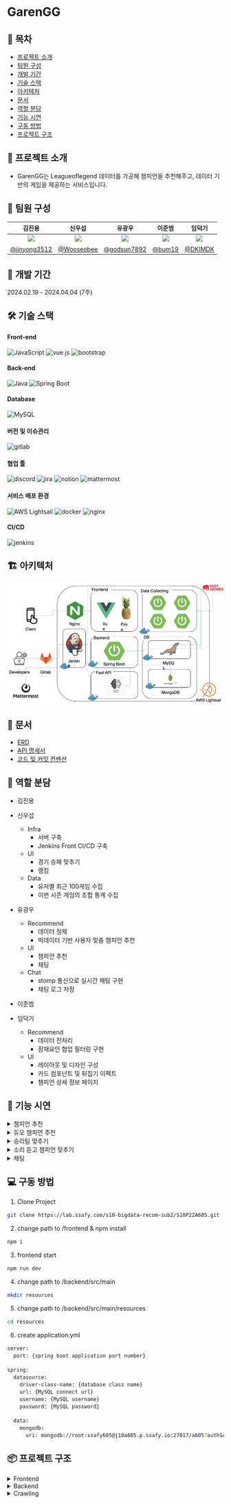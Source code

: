 # GarenGG

[//]: # "<div align=center>"
[//]: # '<img src="images/MainPage.png" height=600>'
[//]: # "</div>"

## :book: 목차

- [프로젝트 소개](#walking-프로젝트-소개)
- [팀원 구성](#construction_worker-팀원-구성)
- [개발 기간](#calendar-개발-기간)
- [기술 스택](#hammer_and_wrench-기술-스택)
- [아키텍처](#building_construction-아키텍처)
- [문서](#memo-문서)
- [역할 분담](#pushpin-역할-분담)
- [기능 시연](#movie_camera-기능-시연)
- [구동 방법](#computer-구동-방법)
- [프로젝트 구조](#package-프로젝트-구조)

## :walking: 프로젝트 소개

- GarenGG는 Leagueoflegend 데이터를 가공해 챔피언을 추천해주고, 데이터 기반의 게임을 제공하는 서비스입니다.

## :construction_worker: 팀원 구성

|                                   김진용                                   |                                   신우섭                                   |                                   유광우                                    |                                   이준범                                   |                                   임덕기                                    |
| :------------------------------------------------------------------------: | :------------------------------------------------------------------------: | :-------------------------------------------------------------------------: | :------------------------------------------------------------------------: | :-------------------------------------------------------------------------: |
| <img src="https://avatars.githubusercontent.com/u/88269663?v=4" width=150> | <img src="https://avatars.githubusercontent.com/u/87111673?v=4" width=150> | <img src="https://avatars.githubusercontent.com/u/129749206?v=4" width=150> | <img src="https://avatars.githubusercontent.com/u/77481223?v=4" width=150> | <img src="https://avatars.githubusercontent.com/u/130431922?v=4" width=150> |
|               [@jinyong3512](https://github.com/jinyong3512)               |                 [@Wooseobee](https://github.com/Wooseobee)                 |                [@godsun7892](https://github.com/godsun7892)                 |                     [@bum19](https://github.com/bum19)                     |                    [@DKIMDK](https://github.com/DKIMDK)                     |

## :calendar: 개발 기간

2024.02.19 - 2024.04.04 (7주)

## :hammer_and_wrench: 기술 스택

#### Front-end

<img alt="JavaScript" src="https://img.shields.io/badge/JavaScript-F7DF1E?style=for-the-badge&logo=JavaScript&logoColor=white"> <img alt="vue.js" src="https://img.shields.io/badge/vue.js-4FC08D?style=for-the-badge&logo=vue.js&logoColor=white"> <img alt="bootstrap" src="https://img.shields.io/badge/bootstrap-7952B3?style=for-the-badge&logo=bootstrap&logoColor=white">

#### Back-end

<img alt="Java" src ="https://img.shields.io/badge/Java-007396.svg?&style=for-the-badge&logo=Java&logoColor=white"/> <img alt="Spring Boot" src ="https://img.shields.io/badge/Spring Boot-6DB33F.svg?&style=for-the-badge&logo=Spring Boot&logoColor=white"/>

#### Database

<img alt="MySQL" src ="https://img.shields.io/badge/mysql-4479A1.svg?&style=for-the-badge&logo=mysql&logoColor=white"/>

#### 버전 및 이슈관리

<img alt="gitlab" src ="https://img.shields.io/badge/gitlab-FC6D26.svg?&style=for-the-badge&logo=gitlab&logoColor=white"/>

#### 협업 툴

<img alt="discord" src ="https://img.shields.io/badge/discord-5865F2.svg?&style=for-the-badge&logo=discord&logoColor=white"/> <img alt="jira" src ="https://img.shields.io/badge/jira-0052CC.svg?&style=for-the-badge&logo=jira&logoColor=white"/> <img alt="notion" src ="https://img.shields.io/badge/notion-000000.svg?&style=for-the-badge&logo=notion&logoColor=white"/> <img alt="mattermost" src ="https://img.shields.io/badge/mattermost-0058CC.svg?&style=for-the-badge&logo=mattermost&logoColor=white"/>

#### 서비스 배포 환경

<img alt="AWS Lightsail" src ="https://img.shields.io/badge/AWS Lightsail-FF9900.svg?&style=for-the-badge&logo=amazonaws&logoColor=white"/> <img alt="docker" src ="https://img.shields.io/badge/docker-2496ED.svg?&style=for-the-badge&logo=docker&logoColor=white"/> <img alt="nginx" src ="https://img.shields.io/badge/nginx-009639.svg?&style=for-the-badge&logo=nginx&logoColor=white"/>

#### CI/CD

<img alt="jenkins" src ="https://img.shields.io/badge/jenkins-D24939.svg?&style=for-the-badge&logo=jenkins&logoColor=white"/>

## :building_construction: 아키텍처

<img src="images/architecture.jpeg">

## :memo: 문서

- [ERD](https://www.erdcloud.com/d/jLadrX3ydo7e4itgG)
- [API 명세서](https://wooseobee.notion.site/API-e888e85f74bf4b99b1ad45d5ce3247ff)
- [코드 및 커밋 컨벤션](https://wooseobee.notion.site/eef83eaf766c488aa092abe76ea8fe81?pvs=74)

## :pushpin: 역할 분담

- 김진용

- 신우섭
  - Infra
    - 서버 구축
    - Jenkins Front CI/CD 구축
  - UI
    - 경기 승패 맞추기
    - 랭킹
  - Data
    - 유저별 최근 100게임 수집
    - 이번 시즌 게임의 조합 통계 수집
- 유광우
  - Recommend
    - 데이터 정제
    - 빅데이터 기반 사용자 맞춤 챔피언 추천
  - UI
    - 챔피언 추천
    - 채팅
  - Chat
    - stomp 통신으로 실시간 채팅 구현
    - 채팅 로그 저장
- 이준범
- 임덕기
  - Recommend
    - 데이터 전처리
    - 잠재요인 협업 필터링 구현
  - UI
    - 레이아웃 및 디자인 구성
    - 카드 컴포넌트 및 뒤집기 이펙트
    - 챔피언 상세 정보 페이지

## :movie_camera: 기능 시연

<details>
<summary>챔피언 추천</summary>
<img src="images/champion_recommend.gif" width="711" height="400">
</details>

<details>
<summary>듀오 챔피언 추천</summary>
<img src="images/duo_champion_recommend.gif" width="711" height="400">
</details>

<details>
<summary>승리팀 맞추기</summary>
<img src="images/game1.gif" width="711" height="400">
</details>

<details>
<summary>소리 듣고 챔피언 맞추기</summary>
<img src="images/game2.gif" width="711" height="400">
</details>

<details>
<summary>채팅</summary>
<img src="images/chatting.gif" width="711" height="400">
</details>

## :computer: 구동 방법

1. Clone Project

```bash
git clone https://lab.ssafy.com/s10-bigdata-recom-sub2/S10P22A605.git
```

2. change path to /frontend & npm install

```bash
npm i
```

3. frontend start

```bash
npm run dev
```

4. change path to /backend/src/main

```bash
mkdir resources
```

5. change path to /backend/src/main/resources

```bash
cd resources
```

6. create application.yml

```bash
server:
  port: {spring boot application port number}

spring:
  datasource:
    driver-class-name: {database class name}
    url: {MySQL connect url}
    username: {MySQL username}
    password: {MySQL password}

  data:
    mongodb:
      uri: mongodb://root:ssafy605@j10a605.p.ssafy.io:27017/a605?authSource=admin&maxPoolSize=1000
```

## :package: 프로젝트 구조

<details>
<summary>Frontend</summary>

```
│  .gitignore
│  index.html
│  jsconfig.json
│  package-lock.json
│  package.json
│  README.md
│  vite.config.js
│
├─dist
│  │  favicon.ico
│  │  index.html
│  │
│  └─assets
│          garen-background-b-6up9Rx.gif
│          garen-CYJABbWg.avif
│          index-DlLCHQLJ.js
│          index-LgcA8gP7.css
│          logo2-B59Rspx5.png
│          riotlogo-BQ8qyXlm.png
│
├─node_modules
│  │  .package-lock.json
│
├─public
│      favicon.ico
│
└─src
    │  App.vue
    │  main.js
    │
    ├─api
    │      champion.js
    │      duoRecommend.js
    │      predictRandomMatch.js
    │      randomMatch.js
    │
    ├─assets
    │  │
    │  ├─emblem
    │  │
    │  ├─garenimage
    │  │
    │  ├─pick-voice
    │  │
    │  └─sounds
    │
    ├─components
    │  ├─champ
    │  │      ChampDetail.vue
    │  │      MyChamp.vue
    │  │
    │  ├─chat
    │  │      Chat.vue
    │  │
    │  ├─common
    │  │      Card.vue
    │  │      Carousel.vue
    │  │      GameCardView.vue
    │  │      Header.vue
    │  │      Help.vue
    │  │      RankView.vue
    │  │      SkillModal.vue
    │  │      Youtube.vue
    │  │
    │  ├─duoRecommendation
    │  │      DuoRecommendationResult.vue
    │  │      DuoRecommendationSearch.vue
    │  │
    │  └─team_comp
    │          Team_Comp.vue
    │
    ├─fonts
    │
    ├─router
    │      index.js
    │
    ├─stores
    │      backGroundStore.js
    │      championStore.js
    │
    ├─utils
    │      http-commons.js
    │
    └─views
            ChampDetailView.vue
            ChampRecView.vue
            DetailView.vue
            DuoRecommendationView.vue
            HomeView.vue
            PlayerCard.vue
            PlaygroundView.vue
            PredictChampionView.vue
            PredictMatchView.vue
            TeamList.vue
```

</details>
<details>
<summary>Backend</summary>

```
├─java
│  └─gg
│      └─garen
│          └─back
│              │  BackApplication.java
│              │
│              ├─champion
│              │  ├─controller
│              │  │      ChampionController.java
│              │  │
│              │  ├─dto
│              │  │      ChampionDto.java
│              │  │
│              │  ├─entity
│              │  │      Champion.java
│              │  │      Image.java
│              │  │      Info.java
│              │  │      Stats.java
│              │  │
│              │  ├─repository
│              │  │      ChampionRepository.java
│              │  │
│              │  └─service
│              │          ChampionUtils.java
│              │
│              ├─championPrediction
│              │  ├─controller
│              │  │      ChampionPredictionController.java
│              │  │
│              │  ├─dto
│              │  │      ResponseGetChampionPredictionStartDto.java
│              │  │
│              │  └─service
│              │          ChampionPredictionService.java
│              │
│              ├─championRecommendation
│              │  ├─controller
│              │  │      ChampionRecommendationController.java
│              │  │
│              │  ├─dto
│              │  │  ├─request
│              │  │  │      RequestPredictNotDto.java
│              │  │  │
│              │  │  └─response
│              │  │          ResponseGetChampionRecommendationDto.java
│              │  │
│              │  └─service
│              │          AsyncService.java
│              │          ChampionRecommendationService.java
│              │          ChampionRecommendationServiceImpl.java
│              │
│              ├─chatting
│              │  ├─config
│              │  │      WebSocketConfig.java
│              │  │
│              │  ├─controller
│              │  │      ChatController.java
│              │  │
│              │  ├─dto
│              │  │      ChatDto.java
│              │  │
│              │  ├─entity
│              │  │      Chat.java
│              │  │
│              │  ├─repository
│              │  │      ChatRepository.java
│              │  │
│              │  └─service
│              │          ChatService.java
│              │
│              ├─common
│              │  ├─audit
│              │  │      Auditable.java
│              │  │
│              │  ├─controller
│              │  │      GameController.java
│              │  │
│              │  ├─domain
│              │  │  ├─mongo
│              │  │  │      Info.java
│              │  │  │      MatchInfo.java
│              │  │  │      Metadata.java
│              │  │  │      Participant.java
│              │  │  │
│              │  │  └─mysql
│              │  │          ApiKey.java
│              │  │          Game.java
│              │  │          PlayerInfoTest.java
│              │  │          Ranking.java
│              │  │
│              │  ├─dto
│              │  │      RankResponseDto.java
│              │  │      SaveGameRequestDto.java
│              │  │      UserScoreRequestDto.java
│              │  │
│              │  ├─repository
│              │  │      ApiKeyRepository.java
│              │  │      GameRepository.java
│              │  │      PlayerInfoTestRepository.java
│              │  │      RankingRepository.java
│              │  │      UserMatchRepository.java
│              │  │
│              │  └─service
│              │          ApiKeyUtils.java
│              │          GameService.java
│              │
│              ├─duoRecommendation
│              │  ├─controller
│              │  │      DuoRecommendationController.java
│              │  │
│              │  ├─dto
│              │  │      DuoRecommendationDto.java
│              │  │
│              │  ├─entity
│              │  │      DuoRecord.java
│              │  │
│              │  ├─repository
│              │  │      DuoRecommendationRepository.java
│              │  │
│              │  └─service
│              │          DuoRecommendationService.java
│              │          DuoRecommendationServiceImpl.java
│              │          DuoRecommendationServiceTestImpl.java
│              │
│              ├─global
│              │      SpringAsyncConfig.java
│              │      WebConfig.java
│              │
│              └─matchPrediction
│                  ├─controller
│                  │      MatchPredictionController.java
│                  │
│                  ├─dto
│                  │      ParticipantDto.java
│                  │      RandomMatchResponseDto.java
│                  │
│                  └─service
│                          DetectDuplicateMatchService.java
│                          MatchPredictionService.java
│
└─resources
        application.yml
```

</details>

<details>
<summary>Crawling</summary>

```
├─apiKeyCrawling
│  │  .gitignore
│  │  build.gradle
│  │  gradlew
│  │  gradlew.bat
│  │  settings.gradle
│  │
│  ├─gradle
│  │  └─wrapper
│  │          gradle-wrapper.jar
│  │          gradle-wrapper.properties
│  │
│  └─src
│      ├─main
│      │  └─java
│      │      └─org
│      │          └─example
│      │              └─apikeycrawling
│      │                  │  ApiKeyCrawlingApplication.java
│      │                  │
│      │                  ├─component
│      │                  │      ApiKeyCrawlingComponent.java
│      │                  │      PlayerInfoTestAsyncService.java
│      │                  │      PlayerInfoTestCrawlingComponent.java
│      │                  │      PlayerMostCrawlingAsyncService.java
│      │                  │      PlayerMostCrawlingComponent.java
│      │                  │
│      │                  ├─dto
│      │                  │      AccountDto.java
│      │                  │      LeagueEntryDto.java
│      │                  │      LeagueListDto.java
│      │                  │      MatchDto.java
│      │                  │      SummonerDto.java
│      │                  │
│      │                  ├─entity
│      │                  │  ├─mongo
│      │                  │  │      PlayerMatch.java
│      │                  │  │      PlayerMost.java
│      │                  │  │
│      │                  │  └─mysql
│      │                  │          ApiKey.java
│      │                  │          PlayerInfoTest.java
│      │                  │
│      │                  ├─global
│      │                  │      GlobalConstants.java
│      │                  │      MyStartupTask.java
│      │                  │      SpringAsyncConfig.java
│      │                  │
│      │                  └─repository
│      │                          ApiKeyRepository.java
│      │                          PlayerInfoTestCustomRepository.java
│      │                          PlayerInfoTestCustomRepositoryImpl.java
│      │                          PlayerInfoTestRepository.java
│      │                          PlayerMatchRepository.java
│      │                          PlayerMostRepository.java
│      │
│      └─test
│          └─java
│              └─org
│                  └─example
│                      └─apikeycrawling
│                              ApiKeyCrawlingApplicationTests.java
│
├─getMatches
│  │  .gitignore
│  │  build.gradle
│  │  gradlew
│  │  gradlew.bat
│  │  settings.gradle
│  │
│  ├─.gradle
│  │  │  file-system.probe
│  │  │
│  │  ├─8.5
│  │  │  │  gc.properties
│  │  │  │
│  │  │  ├─checksums
│  │  │  │      checksums.lock
│  │  │  │      md5-checksums.bin
│  │  │  │      sha1-checksums.bin
│  │  │  │
│  │  │  ├─dependencies-accessors
│  │  │  │      dependencies-accessors.lock
│  │  │  │      gc.properties
│  │  │  │
│  │  │  ├─executionHistory
│  │  │  │      executionHistory.bin
│  │  │  │      executionHistory.lock
│  │  │  │
│  │  │  ├─fileChanges
│  │  │  │      last-build.bin
│  │  │  │
│  │  │  ├─fileHashes
│  │  │  │      fileHashes.bin
│  │  │  │      fileHashes.lock
│  │  │  │      resourceHashesCache.bin
│  │  │  │
│  │  │  └─vcsMetadata
│  │  ├─buildOutputCleanup
│  │  │      buildOutputCleanup.lock
│  │  │      cache.properties
│  │  │      outputFiles.bin
│  │  │
│  │  └─vcs-1
│  │          gc.properties
│  │
│  ├─.idea
│  │  │  .gitignore
│  │  │  compiler.xml
│  │  │  gradle.xml
│  │  │  jarRepositories.xml
│  │  │  misc.xml
│  │  │  modules.xml
│  │  │  vcs.xml
│  │  │  workspace.xml
│  │  │
│  │  └─modules
│  │          getMatches.main.iml
│  │
│  ├─build
│  │  ├─classes
│  │  │  └─java
│  │  │      └─main
│  │  │          └─org
│  │  │              └─example
│  │  │                  └─getmatches
│  │  │                      │  GetMatchesApplication.class
│  │  │                      │
│  │  │                      ├─audit
│  │  │                      │      Auditable.class
│  │  │                      │
│  │  │                      ├─config
│  │  │                      │      AsyncConfig.class
│  │  │                      │
│  │  │                      ├─controller
│  │  │                      │      GetMatchController.class
│  │  │                      │
│  │  │                      ├─domain
│  │  │                      │  │  Choice.class
│  │  │                      │  │
│  │  │                      │  ├─mongo
│  │  │                      │  │      Info.class
│  │  │                      │  │      MatchInfo.class
│  │  │                      │  │      Metadata.class
│  │  │                      │  │      Participant.class
│  │  │                      │  │
│  │  │                      │  └─mysql
│  │  │                      │          Champion$ChampionBuilder.class
│  │  │                      │          Champion.class
│  │  │                      │          DuoRecord.class
│  │  │                      │          DuoRecordMatch.class
│  │  │                      │          DuoRecordMatchKey.class
│  │  │                      │          Image$ImageBuilder.class
│  │  │                      │          Image.class
│  │  │                      │          Info$InfoBuilder.class
│  │  │                      │          Info.class
│  │  │                      │          Stats$StatsBuilder.class
│  │  │                      │          Stats.class
│  │  │                      │
│  │  │                      ├─repository
│  │  │                      │      ChampionRepository.class
│  │  │                      │      DuoRecordMatchRepository.class
│  │  │                      │      DuoRecordRepository.class
│  │  │                      │      UserMatchRepository.class
│  │  │                      │
│  │  │                      └─service
│  │  │                              AsyncService.class
│  │  │                              CombinationService.class
│  │  │                              GetMatchService$Choice.class
│  │  │                              GetMatchService.class
│  │  │                              RenewChampionService.class
│  │  │
│  │  ├─generated
│  │  │  └─sources
│  │  │      ├─annotationProcessor
│  │  │      │  └─java
│  │  │      │      └─main
│  │  │      └─headers
│  │  │          └─java
│  │  │              └─main
│  │  ├─resources
│  │  │  └─main
│  │  │          application.yml
│  │  │
│  │  └─tmp
│  │      └─compileJava
│  │          │  previous-compilation-data.bin
│  │          │
│  │          └─compileTransaction
│  │              ├─backup-dir
│  │              └─stash-dir
│  │                      GetMatchController.class.uniqueId3
│  │                      GetMatchService$Choice.class.uniqueId1
│  │                      GetMatchService.class.uniqueId0
│  │                      MatchInfo.class.uniqueId4
│  │                      UserMatchRepository.class.uniqueId2
│  │
│  ├─gradle
│  │  └─wrapper
│  │          gradle-wrapper.jar
│  │          gradle-wrapper.properties
│  │
│  └─src
│      ├─main
│      │  ├─java
│      │  │  └─org
│      │  │      └─example
│      │  │          └─getmatches
│      │  │              │  GetMatchesApplication.java
│      │  │              │
│      │  │              ├─audit
│      │  │              │      Auditable.java
│      │  │              │
│      │  │              ├─config
│      │  │              │      AsyncConfig.java
│      │  │              │
│      │  │              ├─controller
│      │  │              │      GetMatchController.java
│      │  │              │
│      │  │              ├─domain
│      │  │              │  │  Choice.java
│      │  │              │  │
│      │  │              │  ├─mongo
│      │  │              │  │      Info.java
│      │  │              │  │      MatchInfo.java
│      │  │              │  │      Metadata.java
│      │  │              │  │      Participant.java
│      │  │              │  │
│      │  │              │  └─mysql
│      │  │              │          Champion.java
│      │  │              │          DuoRecord.java
│      │  │              │          DuoRecordMatch.java
│      │  │              │          DuoRecordMatchKey.java
│      │  │              │          Image.java
│      │  │              │          Info.java
│      │  │              │          Stats.java
│      │  │              │
│      │  │              ├─repository
│      │  │              │      ChampionRepository.java
│      │  │              │      DuoRecordMatchRepository.java
│      │  │              │      DuoRecordRepository.java
│      │  │              │      UserMatchRepository.java
│      │  │              │
│      │  │              └─service
│      │  │                      AsyncService.java
│      │  │                      CombinationService.java
│      │  │                      GetMatchService.java
│      │  │                      RenewChampionService.java
│      │  │
│      │  └─resources
│      │          application.yml
│      │
│      └─test
│          └─java
│              └─org
│                  └─example
│                      └─getmatches
│                              GetMatchesApplicationTests.java
│
├─getUserMatches
│  │  .gitignore
│  │  build.gradle
│  │  gradlew
│  │  gradlew.bat
│  │  settings.gradle
│  │
│  ├─.gradle
│  │  │  file-system.probe
│  │  │
│  │  ├─8.5
│  │  │  │  gc.properties
│  │  │  │
│  │  │  ├─checksums
│  │  │  │      checksums.lock
│  │  │  │      md5-checksums.bin
│  │  │  │      sha1-checksums.bin
│  │  │  │
│  │  │  ├─dependencies-accessors
│  │  │  │      dependencies-accessors.lock
│  │  │  │      gc.properties
│  │  │  │
│  │  │  ├─executionHistory
│  │  │  │      executionHistory.bin
│  │  │  │      executionHistory.lock
│  │  │  │
│  │  │  ├─fileChanges
│  │  │  │      last-build.bin
│  │  │  │
│  │  │  ├─fileHashes
│  │  │  │      fileHashes.bin
│  │  │  │      fileHashes.lock
│  │  │  │      resourceHashesCache.bin
│  │  │  │
│  │  │  └─vcsMetadata
│  │  ├─buildOutputCleanup
│  │  │      buildOutputCleanup.lock
│  │  │      cache.properties
│  │  │      outputFiles.bin
│  │  │
│  │  └─vcs-1
│  │          gc.properties
│  │
│  ├─.idea
│  │  │  .gitignore
│  │  │  compiler.xml
│  │  │  gradle.xml
│  │  │  jarRepositories.xml
│  │  │  misc.xml
│  │  │  modules.xml
│  │  │  vcs.xml
│  │  │  workspace.xml
│  │  │
│  │  └─modules
│  │          getUserMatches.main.iml
│  │
│  ├─build
│  │  ├─classes
│  │  │  └─java
│  │  │      └─main
│  │  │          └─org
│  │  │              └─example
│  │  │                  └─getusermatches
│  │  │                      │  GetUserMatchesApplication.class
│  │  │                      │
│  │  │                      ├─config
│  │  │                      │      AppConfig.class
│  │  │                      │      AsyncConfig.class
│  │  │                      │
│  │  │                      ├─controller
│  │  │                      │      UserMatchController.class
│  │  │                      │
│  │  │                      ├─domain
│  │  │                      │      ApiKey$ApiKeyBuilder.class
│  │  │                      │      ApiKey.class
│  │  │                      │      Info.class
│  │  │                      │      MatchInfo.class
│  │  │                      │      Metadata.class
│  │  │                      │      Participant.class
│  │  │                      │      PlayerInfo.class
│  │  │                      │
│  │  │                      ├─repository
│  │  │                      │      ApiKeyRepository.class
│  │  │                      │      CustomMatchInfoRepository.class
│  │  │                      │      CustomMatchInfoRepositoryImpl.class
│  │  │                      │      UserMatchRepository.class
│  │  │                      │      UserRepository.class
│  │  │                      │
│  │  │                      └─service
│  │  │                              APIKeyService.class
│  │  │                              SaveMatchService.class
│  │  │                              UserMatchService.class
│  │  │
│  │  ├─generated
│  │  │  └─sources
│  │  │      ├─annotationProcessor
│  │  │      │  └─java
│  │  │      │      └─main
│  │  │      └─headers
│  │  │          └─java
│  │  │              └─main
│  │  ├─resources
│  │  │  └─main
│  │  │          application.yml
│  │  │
│  │  └─tmp
│  │      └─compileJava
│  │          │  previous-compilation-data.bin
│  │          │
│  │          └─compileTransaction
│  │              ├─backup-dir
│  │              └─stash-dir
│  │                      CustomMatchInfoRepository.class.uniqueId5
│  │                      CustomMatchInfoRepositoryImpl.class.uniqueId2
│  │                      MatchInfo.class.uniqueId0
│  │                      SaveMatchService.class.uniqueId6
│  │                      UserMatchController.class.uniqueId4
│  │                      UserMatchRepository.class.uniqueId3
│  │                      UserMatchService.class.uniqueId1
│  │
│  ├─gradle
│  │  └─wrapper
│  │          gradle-wrapper.jar
│  │          gradle-wrapper.properties
│  │
│  └─src
│      ├─main
│      │  ├─java
│      │  │  └─org
│      │  │      └─example
│      │  │          └─getusermatches
│      │  │              │  GetUserMatchesApplication.java
│      │  │              │
│      │  │              ├─config
│      │  │              │      AppConfig.java
│      │  │              │      AsyncConfig.java
│      │  │              │
│      │  │              ├─controller
│      │  │              │      UserMatchController.java
│      │  │              │
│      │  │              ├─domain
│      │  │              │      ApiKey.java
│      │  │              │      Info.java
│      │  │              │      MatchInfo.java
│      │  │              │      Metadata.java
│      │  │              │      Participant.java
│      │  │              │      PlayerInfo.java
│      │  │              │
│      │  │              ├─repository
│      │  │              │      ApiKeyRepository.java
│      │  │              │      CustomMatchInfoRepository.java
│      │  │              │      CustomMatchInfoRepositoryImpl.java
│      │  │              │      UserMatchRepository.java
│      │  │              │      UserRepository.java
│      │  │              │
│      │  │              └─service
│      │  │                      APIKeyService.java
│      │  │                      SaveMatchService.java
│      │  │                      UserMatchService.java
│      │  │
│      │  └─resources
│      │          application.yml
│      │
│      └─test
│          └─java
│              └─org
│                  └─example
│                      └─getusermatches
│                              GetUserMatchesApplicationTests.java
│
└─riotApiCrawling
    │  build.gradle
    │  Dockerfile
    │  gradlew
    │  gradlew.bat
    │  settings.gradle
    │
    ├─gradle
    │  └─wrapper
    │          gradle-wrapper.jar
    │          gradle-wrapper.properties
    │
    └─src
        ├─main
        │  └─java
        │      └─com
        │          └─example
        │              └─riotApiCrawling
        │                  │  RiotApiCrawlingApplication.java
        │                  │
        │                  ├─apiKey
        │                  │  ├─entity
        │                  │  │      ApiKey.java
        │                  │  │
        │                  │  └─repository
        │                  │          ApiKeyRepository.java
        │                  │
        │                  ├─audit
        │                  │      Auditable.java
        │                  │
        │                  ├─config
        │                  │      AsyncConfig.java
        │                  │
        │                  └─userCrawl
        │                      ├─controller
        │                      │      UserRiotApiController.java
        │                      │
        │                      ├─dto
        │                      │      PlayerInfoDto.java
        │                      │      RequestDto.java
        │                      │
        │                      ├─entity
        │                      │      PlayerInfo.java
        │                      │
        │                      ├─repository
        │                      │      UserRiotApiRepository.java
        │                      │
        │                      └─service
        │                              AsyncUserService.java
        │                              UserRiotApiService.java
        │                              UserRiotApiServiceImpl.java
        │
        └─test
            └─java
                └─com
                    └─example
                        └─riotApiCrawling
                                RiotApiCrawlingApplicationTests.java
```

</details>
